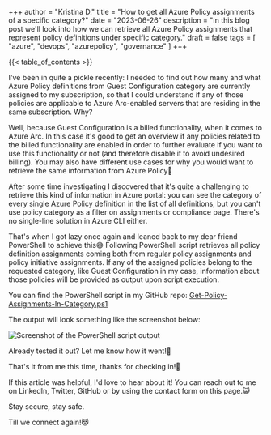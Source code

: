 +++
author = "Kristina D."
title = "How to get all Azure Policy assignments of a specific category?"
date = "2023-06-26"
description = "In this blog post we'll look into how we can retrieve all Azure Policy assignments that represent policy definitions under specific category."
draft = false
tags = [
    "azure",
    "devops",
    "azurepolicy",
    "governance"
]
+++

{{< table_of_contents >}}

I've been in quite a pickle recently: I needed to find out how many and what Azure Policy definitions from Guest Configuration category are currently assigned to my subscription, so that I could understand if any of those policies are applicable to Azure Arc-enabled servers that are residing in the same subscription. Why?

Well, because Guest Configuration is a billed functionality, when it comes to Azure Arc. In this case it's good to get an overview if any policies related to the billed functionality are enabled in order to further evaluate if you want to use this functionality or not (and therefore disable it to avoid undesired billing). You may also have different use cases for why you would want to retrieve the same information from Azure Policy🧐

After some time investigating I discovered that it's quite a challenging to retrieve this kind of information in Azure portal: you can see the category of every single Azure Policy definition in the list of all definitions, but you can't use policy category as a filter on assignments or compliance page. There's no single-line solution in Azure CLI either.

That's when I got lazy once again and leaned back to my dear friend PowerShell to achieve this😅 Following PowerShell script retrieves all policy definition assignments coming both from regular policy assignments and policy initiative assignments. If any of the assigned policies belong to the requested category, like Guest Configuration in my case, information about those policies will be provided as output upon script execution.

You can find the PowerShell script in my GitHub repo: [Get-Policy-Assignments-In-Category.ps1](https://github.com/guidemetothemoon/div-dev-resources/blob/main/scripts/azure-policy/Get-Policy-Assignments-In-Category.ps1)

The output will look something like the screenshot below:

![Screenshot of the PowerShell script output](../../images/azure_policy/azpolicy_category_assignments_output.png)

Already tested it out? Let me know how it went!🤗

That's it from me this time, thanks for checking in!💖

If this article was helpful, I'd love to hear about it! You can reach out to me on LinkedIn, Twitter, GitHub or by using the contact form on this page.😺

Stay secure, stay safe.

Till we connect again!😻
